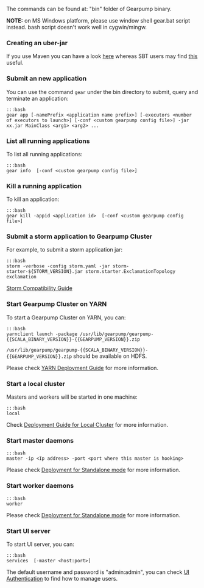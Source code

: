 The commands can be found at: "bin" folder of Gearpump binary.

**NOTE:** on MS Windows platform, please use window shell gear.bat script instead. bash script doesn't work well in cygwin/mingw.

### Creating an uber-jar

If you use Maven you can have a look [here](https://maven.apache.org/plugins/maven-shade-plugin/) whereas SBT users may find [this](https://github.com/sbt/sbt-assembly) useful.

### Submit an new application

You can use the command `gear` under the bin directory to submit, query and terminate an application:

	:::bash
	gear app [-namePrefix <application name prefix>] [-executors <number of executors to launch>] [-conf <custom gearpump config file>] -jar xx.jar MainClass <arg1> <arg2> ...
	

### List all running applications
To list all running applications:

	:::bash
	gear info  [-conf <custom gearpump config file>]


### Kill a running application
To kill an application:

	:::bash
	gear kill -appid <application id>  [-conf <custom gearpump config file>]


### Submit a storm application to Gearpump Cluster
For example, to submit a storm application jar:

	:::bash
	storm -verbose -config storm.yaml -jar storm-starter-${STORM_VERSION}.jar storm.starter.ExclamationTopology exclamation
	

[Storm Compatibility Guide](../dev/dev-storm)

### Start Gearpump Cluster on YARN
To start a Gearpump Cluster on YARN, you can:

	:::bash
	yarnclient launch -package /usr/lib/gearpump/gearpump-{{SCALA_BINARY_VERSION}}-{{GEARPUMP_VERSION}}.zip

`/usr/lib/gearpump/gearpump-{{SCALA_BINARY_VERSION}}-{{GEARPUMP_VERSION}}.zip` should be available on HDFS.

Please check [YARN Deployment Guide](../deployment/deployment-yarn) for more information.

### Start a local cluster
Masters and workers will be started in one machine:

	:::bash
	local
	

Check [Deployment Guide for Local Cluster](../deployment/deployment-local) for more information.

### Start master daemons

	:::bash
	master -ip <Ip address> -port <port where this master is hooking>


Please check [Deployment for Standalone mode](../deployment/deployment-standalone) for more information.

### Start worker daemons

	:::bash
	worker


Please check [Deployment for Standalone mode](../deployment/deployment-standalone) for more information.

### Start UI server

To start UI server, you can:

	:::bash
	services  [-master <host:port>]


The default username and password is "admin:admin", you can check
[UI Authentication](../deployment/deployment-ui-authentication) to find how to manage users.
